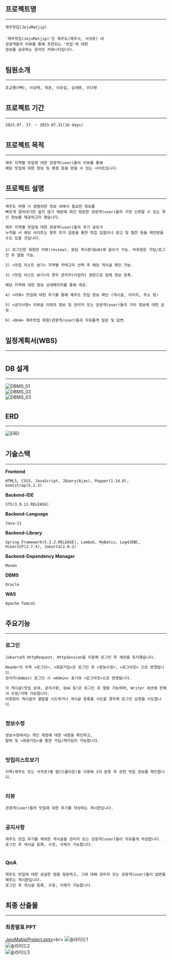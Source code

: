 
## 프로젝트명 
***
    제주맛집(JejuMatjip)
####
    '제주맛집(JejuMatjip)'은 제주도(제주시, 서귀포) 내
    관광객들의 리뷰를 통해 추천되는 '맛집'에 대한
    정보를 공유하는 온라인 커뮤니티입니다.

#
## 팀원소개
***
    조교행(PM), 이상혁, 허준, 이유섭, 김세종, 이다영
#
## 프로젝트 기간
***
    2023.07. 17. ~ 2023.07.31(16 days)
#
## 프로젝트 목적
***
    제주 지역별 맛집에 대한 관광객(user)들의 리뷰를 통해
    해당 맛집에 대한 정보 및 평점 등을 얻을 수 있는 사이트입니다.
#
## 프로젝트 설명
***
    제주도 여행 시 광범위한 정보 내에서 필요한 정보를
    빠르게 알아내기란 쉽지 않기 때문에 최근 방문한 관광객(user)들의 가장 신뢰할 수 있는 최신 정보를 제공하고자 했습니다.

    제주 지역별 맛집에 대한 관광객(user)들의 후기 공유가
    누적될 시 해당 사이트는 향후 추가 검증을 통한 맛집 입점이나 광고 및 협찬 등을 제안받을 수도 있을 것입니다. 

####

    1) 로그인한 회원만 리뷰(review), 문답 게시판(QnA)에 글쓰기 가능. 비회원은 가입/로그인 후 열람 가능.

    2) <맛집 리스트 보기> 지역별 카테고리 선택 후 해당 게시글 확인 가능.

    3) <맛집 리스트 보기>의 경우 관리자(사업자) 권한으로 업체 정보 등록.    
    
    해당 지역에 대한 정보 상세페이지를 통해 제공.

    4) <리뷰> 맛집에 대한 후기를 통해 제주도 맛집 정보 확인 (게시글, 이미지, 주소 등)

    5) <공지사항> 리뷰글 이외의 정보 및 관리자 또는 관광객(user)들의 기타 정보에 대한 공유.

    6) <QnA> 제주맛집 회원(관광객/user)들과 자유롭게 질문 및 답변.

#
## 일정계획서(WBS)
***

#
## DB 설계
***
![DBMS_01](/included/DB_Structure_01.jpg)<br>
![DBMS_02](/included/DB_Structure_02.jpg)<br>
![DBMS_03](/included/DB_Structure_03.jpg)<br>

#
## ERD
***
![ERD](/included/ERD.png)<br>
#
## 기술스택
***
**Frontend**

    HTML5, CSS3, JavaScript, JQuery(Ajax), Popper(1.14.0), bootstrap(5.2.3)

**Backend-IDE**

    STS(3.9.11.RELEASE)

**Backend-Language**

    Java-11

**Backend-Library**

    Spring Framework(5.2.2.RELEASE), Lombok, MyBatis, Log4JDBC, HikariCP(2.7.4), Jakarta(2.0.2)

**Backend-Dependency Manager**

    Maven

**DBMS**

    Oracle

**WAS**

    Apache Tomcat

#
## 주요기능
***
### 로그인
    Jakarta의 HttpRequest, HttpSession을 이용해 로그인 후 세션을 유지했습니다.

    Header의 우측 <로그인>, <회원가입>은 로그인 후 <정보수정>, <로그아웃> 으로 변경됩니다.
    관리자(Admin) 로그인 시 <Admin> 표기와 <로그아웃>으로 변경됩니다.

    각 게시글(맛집 상세, 공지사항, QnA 등)은 로그인 후 열람 가능하며, Writer 세션에 한해서 수정/삭제 가능합니다.
    비회원이 게시글의 열람을 시도하거나 게시글 등록을 시도할 경우에 로그인 요청을 시도합니다.

#
### 정보수정
    정보수정에서는 개인 계정에 대한 내용을 확인하고,
    탈퇴 및 <회원가입>을 통한 가입/재가입이 가능합니다.

#
### 맛집리스트보기
    지역(제주도 또는 서귀포)별 탭(드롭다운)을 이용해 1차 분류 후 관련 맛집 정보를 확인합니다.
#

### 리뷰
    관광객(user)들의 맛집에 대한 후기를 작성하는 게시판입니다.

#
### 공지사항
    제주도 맛집 후기를 제외한 게시글을 관리자 또는 관광객(user)들이 자유롭게 작성합니다.
    로그인 후 게시글 등록, 수정, 삭제가 가능합니다.

#
### QnA    
    제주도 맛집에 대한 궁금한 점을 질문하고, 그에 대해 관리자 또는 관광객(user)들이 답변을 해주는 게시판입니다.
    로그인 후 게시글 등록, 수정, 삭제가 가능합니다.

#
## 최종 산출물
***
### 최종발표 PPT
[JejuMatjipProject.pptx](https://github.com/~)<br>
![슬라이드1](/.PNG)<br>
![슬라이드2](/.PNG)<br>
![슬라이드3](/.PNG)<br>




